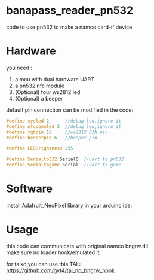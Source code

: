 # banapass_reader_pn532
code to use pn532 to make a namco card-if device

# Hardware
you need :

1. a mcu with dual hardware UART
2. a pn532 nfc module
3. (Optional) four ws2812 led
4. (Optional) a beeper


default pin connection can be modified in the code:
```cpp
#define sysled 2      //debug led,ignore it
#define nfccommled 3  //debug led,ignore it
#define rgbpin 10     //ws2812 DIN pin
#define beeperpin 6   //beeper pin

#define LEDBrightness 255 

#define Serialto532 Serial0  //uart to pn532
#define Serialtogame Serial  //uart to game
```

# Software

install Adafruit_NeoPixel library in your arduino ide.

# Usage

this code can communicate with original namco bngrw.dll  
make sure no loader hook/emulated it.

for taiko,you can use this TAL:  
https://github.com/gyt4/tal_no_bngrw_hook
